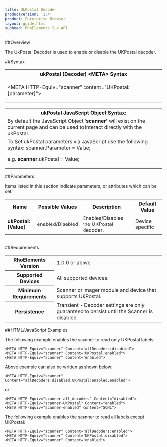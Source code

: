 ```yaml
---
title: UkPostal Decoder
productversion: '1.4'
product: Enterprise Browser
layout: guide.html
subhead: RhoElements 2.x API
---
```


##Overview

The UkPostal Decoder is used to enable or disable the UKPostal decoder.

##Syntax

<table class="re-table"><tr><th class="tableHeading">ukPostal (Decoder) &lt;META&gt; Syntax
</th></tr><tr><td class="clsSyntaxCells clsOddRow"><p>&lt;META HTTP-Equiv="scanner" content="UKPostal:[parameter]"&gt;</p></td></tr></table>
<table class="re-table"><tr><th class="tableHeading">ukPostal JavaScript Object Syntax:</th></tr><tr><td class="clsSyntaxCells clsOddRow">
By default the JavaScript Object <b>'scanner'</b> will exist on the current page and can be used to interact directly with the ukPostal.
</td></tr><tr><td class="clsSyntaxCells clsEvenRow">
To Set ukPostal parameters via JavaScript use the following syntax: scanner.Parameter = Value;
<P />e.g. <b>scanner</b>.ukPostal = Value;
</td></tr></table>

##Parameters


Items listed in this section indicate parameters, or attributes which can be set.
<table class="re-table"><col width="20%" /><col width="20%" /><col width="38%" /><col width="22%" /><tr><th class="tableHeading">Name</th><th class="tableHeading">Possible Values</th><th class="tableHeading">Description</th><th class="tableHeading">Default Value</th></tr><tr><td class="clsSyntaxCells clsOddRow"><b>ukPostal:[Value]
</b></td><td class="clsSyntaxCells clsOddRow">enabled/Disabled</td><td class="clsSyntaxCells clsOddRow">Enables/Disables the UKPostal decoder.</td><td class="clsSyntaxCells clsOddRow">Device specific</td></tr></table>
<table class="re-table"><col width="78%" /><col width="8%" /><col width="1%" /><col width="5%" /><col width="1%" /><col width="5%" /><col width="2%" /></table>





##Requirements

<table class="re-table"><tr><th class="tableHeading">RhoElements Version</th><td class="clsSyntaxCell clsEvenRow">1.0.0 or above
</td></tr><tr><th class="tableHeading">Supported Devices</th><td class="clsSyntaxCell clsOddRow">All supported devices.</td></tr><tr><th class="tableHeading">Minimum Requirements</th><td class="clsSyntaxCell clsOddRow">Scanner or Imager module and device that supports UKPostal.</td></tr><tr><th class="tableHeading">Persistence</th><td class="clsSyntaxCell clsEvenRow">Transient - Decoder settings are only guaranteed to persist until the Scanner is disabled</td></tr></table>


##HTML/JavaScript Examples

The following example enables the scanner to read only UKPostal labels:

	<META HTTP-Equiv="scanner" Content="allDecoders:disabled">
	<META HTTP-Equiv="scanner" Content="UKPostal:enabled">
	<META HTTP-Equiv="scanner" Content="enabled">
	
Above example can also be written as shown below:

	<META HTTP-Equiv="scanner" Content="allDecoders:disabled;UKPostal:enabled;enabled">
	
or

	<META HTTP-Equiv="scanner-all_decoders" Content="disabled">
	<META HTTP-Equiv="scanner-UKPostal" Content="enabled">
	<META HTTP-Equiv="scanner-enabled" Content="SCN1">
	
The following example enables the scanner to read all labels except UKPostal:

	<META HTTP-Equiv="scanner" Content="allDecoders:enabled">
	<META HTTP-Equiv="scanner" Content="UKPostal:disabled">
	<META HTTP-Equiv="scanner" Content="enabled">
	





